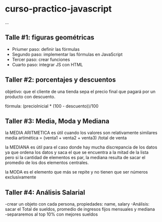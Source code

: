 # curso-practico-javascript

...

## Talle #1: figuras geométricas

- Priumer paso: definir las fórmulas
- Segundo paso: implementar las fórmulas en JavaScript
- Tercer paso: crear funciones
- Cuarto paso: integrar JS con HTML

## Taller #2: porcentajes y descuentos

objetivo: que el cliente de una tienda sepa el precio final que pagará por un producto con descuento.

fórmula: (precioInicial * (100 - descuento))/100

## Taller #3: Media, Moda y Mediana

la MEDIA ARITMETICA es útil cuando los valores son relativamente similares
media artimética = (venta1 + venta2 + venta3) /total de venta

la MEDIANA es útil para el caso donde hay mucha discrepancia de los datos ya que ordena los datos y saca el que se encuentra a la mitad de la lista
pero si la cantidad de elementos es par, la mediana resulta de sacar el promedio de los dos elementos centrales.

la MODA es el elemento que más se repite
y no tienen que ser números exclusivamente

## Taller #4: Análisis Salarial

-crear un objeto con cada persona, propiedades: name, salary
-Análisis: sacar el Total de sueldos, promedio de ingresos fijos mensuales y mediana
-separaremos al top 10% con mejores sueldos

